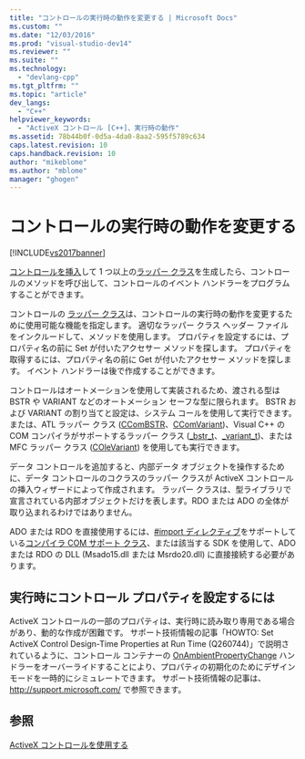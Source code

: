 ```yaml
---
title: "コントロールの実行時の動作を変更する | Microsoft Docs"
ms.custom: ""
ms.date: "12/03/2016"
ms.prod: "visual-studio-dev14"
ms.reviewer: ""
ms.suite: ""
ms.technology: 
  - "devlang-cpp"
ms.tgt_pltfrm: ""
ms.topic: "article"
dev_langs: 
  - "C++"
helpviewer_keywords: 
  - "ActiveX コントロール [C++]、実行時の動作"
ms.assetid: 78b44b0f-0d5a-4da0-8aa2-595f5789c634
caps.latest.revision: 10
caps.handback.revision: 10
author: "mikeblome"
ms.author: "mblome"
manager: "ghogen"
---
```

# コントロールの実行時の動作を変更する
[!INCLUDE[vs2017banner](../../assembler/inline/includes/vs2017banner.md)]

[コントロールを挿入](../../data/ado-rdo/inserting-the-control-into-a-visual-cpp-application.md)して 1 つ以上の[ラッパー クラス](../../data/ado-rdo/wrapper-classes.md)を生成したら、コントロールのメソッドを呼び出して、コントロールのイベント ハンドラーをプログラムすることができます。  
  
 コントロールの [ラッパー クラス](../../data/ado-rdo/wrapper-classes.md)は、コントロールの実行時の動作を変更するために使用可能な機能を指定します。 適切なラッパー クラス ヘッダー ファイルをインクルードして、メソッドを使用します。 プロパティを設定するには、プロパティ名の前に Set が付いたアクセサー メソッドを探します。 プロパティを取得するには、プロパティ名の前に Get が付いたアクセサー メソッドを探します。 イベント ハンドラーは後で作成することができます。  
  
 コントロールはオートメーションを使用して実装されるため、渡される型は BSTR や VARIANT などのオートメーション セーフな型に限られます。 BSTR および VARIANT の割り当てと設定は、システム コールを使用して実行できます。または、ATL ラッパー クラス \([CComBSTR](../../atl/reference/ccombstr-class.md)、[CComVariant](../../atl/reference/ccomvariant-class.md)\)、Visual C\+\+ の COM コンパイラがサポートするラッパー クラス \([\_bstr\_t](../../cpp/bstr-t-class.md)、[\_variant\_t](../../cpp/variant-t-class.md)\)、または MFC ラッパー クラス \([COleVariant](../../mfc/reference/colevariant-class.md)\) を使用しても実行できます。  
  
 データ コントロールを追加すると、内部データ オブジェクトを操作するために、データ コントロールのコクラスのラッパー クラスが ActiveX コントロールの挿入ウィザードによって作成されます。 ラッパー クラスは、型ライブラリで宣言されている内部オブジェクトだけを表します。RDO または ADO の全体が取り込まれるわけではありません。  
  
 ADO または RDO を直接使用するには、[\#import ディレクティブ](../../preprocessor/preprocessor-directives.md)をサポートしている[コンパイラ COM サポート クラス](../../cpp/compiler-com-support-classes.md)、または該当する SDK を使用して、ADO または RDO の DLL \(Msado15.dll または Msrdo20.dll\) に直接接続する必要があります。  
  
## 実行時にコントロール プロパティを設定するには  
 ActiveX コントロールの一部のプロパティは、実行時に読み取り専用である場合があり、動的な作成が困難です。 サポート技術情報の記事「HOWTO: Set ActiveX Control Design\-Time Properties at Run Time \(Q260744\)」で説明されているように、コントロール コンテナーの [OnAmbientPropertyChange](../Topic/COleControl::OnAmbientPropertyChange.md) ハンドラーをオーバーライドすることにより、プロパティの初期化のためにデザイン モードを一時的にシミュレートできます。 サポート技術情報の記事は、[http:\/\/support.microsoft.com\/](http://support.microsoft.com/) で参照できます。  
  
## 参照  
 [ActiveX コントロールを使用する](../Topic/Using%20ActiveX%20Controls.md)